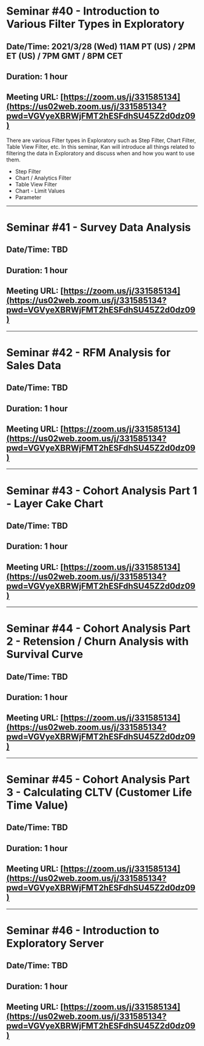 # Seminar #40 - Introduction to Various Filter Types in Exploratory
## Date/Time: 2021/3/28 (Wed) 11AM PT (US) / 2PM ET (US) / 7PM GMT / 8PM CET
## Duration: 1 hour
## Meeting URL: [https://zoom.us/j/331585134](https://us02web.zoom.us/j/331585134?pwd=VGVyeXBRWjFMT2hESFdhSU45Z2d0dz09)


There are various Filter types in Exploratory such as Step Filter, Chart Filter, Table View Filter, etc. In this seminar, Kan will introduce all things related to filtering the data in Exploratory and discuss when and how you want to use them.

* Step Filter
* Chart / Analytics Filter
* Table View Filter
* Chart - Limit Values
* Parameter

----

# Seminar #41 - Survey Data Analysis
## Date/Time: TBD
## Duration: 1 hour
## Meeting URL: [https://zoom.us/j/331585134](https://us02web.zoom.us/j/331585134?pwd=VGVyeXBRWjFMT2hESFdhSU45Z2d0dz09)


----

# Seminar #42 - RFM Analysis for Sales Data
## Date/Time: TBD
## Duration: 1 hour
## Meeting URL: [https://zoom.us/j/331585134](https://us02web.zoom.us/j/331585134?pwd=VGVyeXBRWjFMT2hESFdhSU45Z2d0dz09)


----

# Seminar #43 - Cohort Analysis Part 1 - Layer Cake Chart
## Date/Time: TBD
## Duration: 1 hour
## Meeting URL: [https://zoom.us/j/331585134](https://us02web.zoom.us/j/331585134?pwd=VGVyeXBRWjFMT2hESFdhSU45Z2d0dz09)

----

# Seminar #44 - Cohort Analysis Part 2 - Retension / Churn Analysis with Survival Curve
## Date/Time: TBD
## Duration: 1 hour
## Meeting URL: [https://zoom.us/j/331585134](https://us02web.zoom.us/j/331585134?pwd=VGVyeXBRWjFMT2hESFdhSU45Z2d0dz09)


----

# Seminar #45 - Cohort Analysis Part 3 - Calculating CLTV (Customer Life Time Value)
## Date/Time: TBD
## Duration: 1 hour
## Meeting URL: [https://zoom.us/j/331585134](https://us02web.zoom.us/j/331585134?pwd=VGVyeXBRWjFMT2hESFdhSU45Z2d0dz09)

----

# Seminar #46 - Introduction to Exploratory Server 
## Date/Time: TBD
## Duration: 1 hour
## Meeting URL: [https://zoom.us/j/331585134](https://us02web.zoom.us/j/331585134?pwd=VGVyeXBRWjFMT2hESFdhSU45Z2d0dz09)
